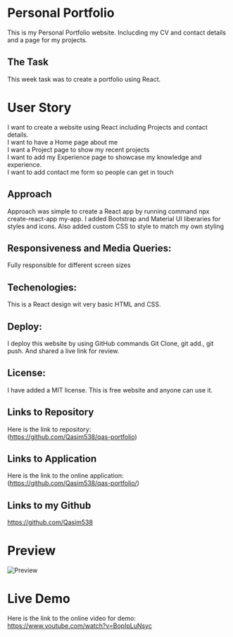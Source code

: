 # Personal Portfolio
This is my Personal Portfolio website. Inclucding my CV and contact details and a page for my projects.

## The Task
This week task was to create a portfolio using React.


# User Story
I want to create a website using React including Projects and contact details.
<br>
I want to have a Home page about me
<br>
I want a Project page to show my recent projects
<br>
I want to add my Experience page to showcase my knowledge and experience.
<br>
I want to add contact me form so people can get in touch


## Approach

Approach was simple to create a React app by running command npx create-react-app my-app.
I added Bootstrap and Material UI liberaries for styles and icons. Also added custom CSS to style to match my own styling

## Responsiveness and Media Queries:
Fully responsible for different screen sizes

## Techenologies:
This is a React design
wit very basic HTML and CSS.


## Deploy:
I deploy this website by using GitHub commands 
Git Clone, git add., git push.
And shared a live link for review.


## License:
I have added a MIT license. This is free website and anyone can use it.


## Links to Repository
Here is the link to repository: <br>
(https://github.com/Qasim538/qas-portfolio)

## Links to Application
Here is the link to the online application: <br>
(https://github.com/Qasim538/qas-portfolio/)

## Links to my Github
https://github.com/Qasim538


# Preview

![Preview](assets/src/assets/Preview)

# Live Demo
Here is the link to the online video for demo:
https://www.youtube.com/watch?v=BopIpLuNsyc
